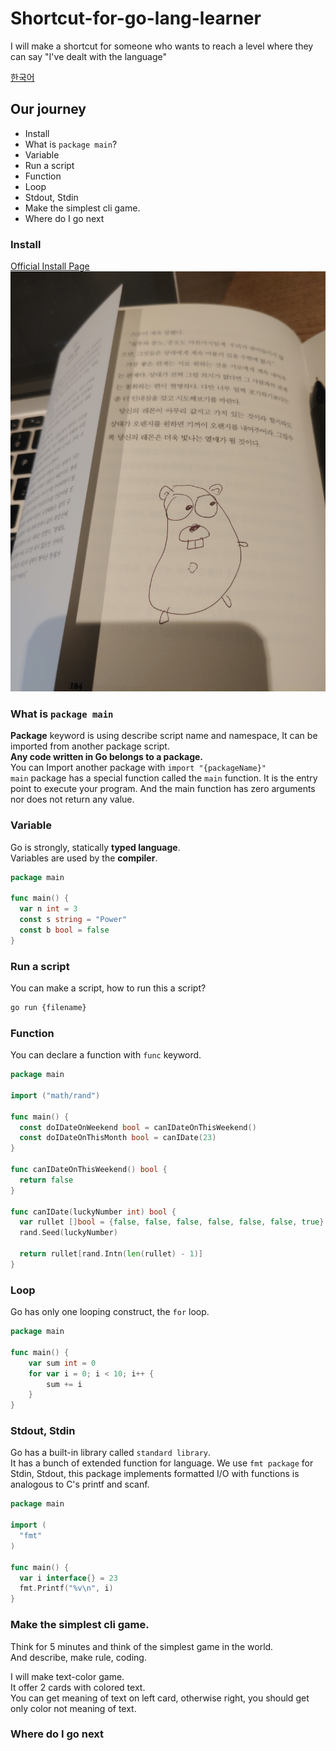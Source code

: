 # Shortcut-for-go-lang-learner
I will make a shortcut for someone who wants to reach a level where they can say "I've dealt with the language"


[한국어](README-KO.md)

## Our journey

- Install
- What is ```package main```?
- Variable
- Run a script
- Function
- Loop
- Stdout, Stdin
- Make the simplest cli game.
- Where do I go next

### Install
[Official Install Page](https://go.dev/doc/install)
!['내 그림'](static/drawing.jpg "고 캐릭터")

### What is ```package main```
**Package** keyword is using describe script name and namespace, It can be imported from another package script.  
**Any code written in Go belongs to a package.**  
You can Import another package with ```import "{packageName}"```   
```main``` package has a special function called the ```main``` function. It is the entry point to execute your program. And the main function has zero arguments nor does not return any value.


### Variable  
Go is strongly, statically **typed language**.  
Variables are used by the **compiler**. 

```go
package main

func main() {
  var n int = 3
  const s string = "Power"
  const b bool = false
}

```

### Run a script
You can make a script, how to run this a script?
```bash
go run {filename}
```

### Function
You can declare a function with ```func``` keyword.

```go
package main

import ("math/rand")

func main() {
  const doIDateOnWeekend bool = canIDateOnThisWeekend()
  const doIDateOnThisMonth bool = canIDate(23)
}

func canIDateOnThisWeekend() bool {
  return false
}

func canIDate(luckyNumber int) bool {
  var rullet []bool = {false, false, false, false, false, false, true}
  rand.Seed(luckyNumber)

  return rullet[rand.Intn(len(rullet) - 1)]
}
```

### Loop
Go has only one looping construct, the ```for``` loop.

```go
package main

func main() {
	var sum int = 0
	for var i = 0; i < 10; i++ {
		sum += i
	}
}
```
### Stdout, Stdin
Go has a built-in library called ```standard library```.  
It has a bunch of extended function for language. We use ```fmt package``` for Stdin, Stdout, this package implements formatted I/O with functions is analogous to C's printf and scanf.

```go
package main

import (
  "fmt"
)

func main() {
  var i interface{} = 23
  fmt.Printf("%v\n", i)
}
```



### Make the simplest cli game.
Think for 5 minutes and think of the simplest game in the world.  
And describe, make rule, coding.  
  
I will make text-color game.  
It offer 2 cards with colored text.  
You can get meaning of text on left card, otherwise right, you should get only color not meaning of text.  



### Where do I go next











